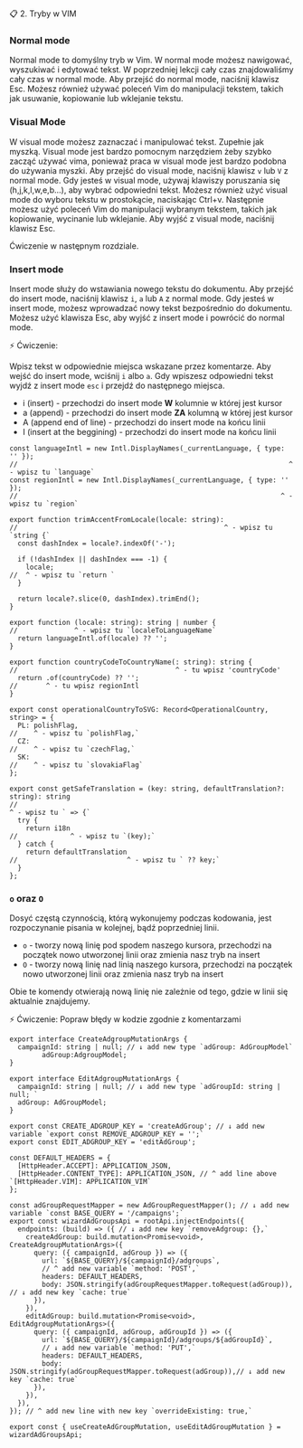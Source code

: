 📋 2. Tryby w VIM

### Normal mode
Normal mode to domyślny tryb w Vim.
W normal mode możesz nawigować, wyszukiwać i edytować tekst.
W poprzedniej lekcji cały czas znajdowaliśmy cały czas w normal mode.
Aby przejść do normal mode, naciśnij klawisz Esc.
Możesz również używać poleceń Vim do manipulacji tekstem, takich jak usuwanie, kopiowanie lub wklejanie tekstu.

### Visual Mode
W visual mode możesz zaznaczać i manipulować tekst. Zupełnie jak myszką.
Visual mode jest bardzo pomocnym narzędziem żeby szybko zacząć używać vima,
ponieważ praca w visual mode jest bardzo podobna do używania myszki.
Aby przejść do visual mode, naciśnij klawisz `v` lub `V` z normal mode.
Gdy jesteś w visual mode, używaj klawiszy poruszania się (h,j,k,l,w,e,b...), aby wybrać odpowiedni tekst.
Możesz również użyć visual mode do wyboru tekstu w prostokącie, naciskając Ctrl+v.
Następnie możesz użyć poleceń Vim do manipulacji wybranym tekstem, takich jak kopiowanie, wycinanie lub wklejanie.
Aby wyjść z visual mode, naciśnij klawisz Esc.

Ćwiczenie w następnym rozdziale.

### Insert mode
Insert mode służy do wstawiania nowego tekstu do dokumentu.
Aby przejść do insert mode, naciśnij klawisz `i`, `a` lub `A` z normal mode.
Gdy jesteś w insert mode, możesz wprowadzać nowy tekst bezpośrednio do dokumentu.
Możesz użyć klawisza Esc, aby wyjść z insert mode i powrócić do normal mode.

⚡️ Ćwiczenie:

Wpisz tekst w odpowiednie miejsca wskazane przez komentarze. Aby wejść do 
insert mode, wciśnij `i` albo `a`. Gdy wpiszesz odpowiedni tekst wyjdź z insert 
mode `esc` i przejdź do następnego miejsca.

- i (insert) - przechodzi do insert mode **W** kolumnie w której jest kursor
- a (append) - przechodzi do insert mode **ZA** kolumną w której jest kursor
- A (append end of line) - przechodzi do insert mode na końcu linii
- I (insert at the beggining) - przechodzi do insert mode na końcu linii

```tsx
const languageIntl = new Intl.DisplayNames(_currentLanguage, { type: '' });
//                                                                   ^ - wpisz tu `language`
const regionIntl = new Intl.DisplayNames(_currentLanguage, { type: '' });
//                                                                 ^ - wpisz tu `region`

export function trimAccentFromLocale(locale: string):
//                                                   ^ - wpisz tu `string {`
  const dashIndex = locale?.indexOf('-');

  if (!dashIndex || dashIndex === -1) {
    locale;
//  ^ - wpisz tu `return `
  }

  return locale?.slice(0, dashIndex).trimEnd();
}

export function (locale: string): string | number {
//              ^ - wpisz tu `localeToLanguageName`
  return languageIntl.of(locale) ?? '';
}

export function countryCodeToCountryName(: string): string {
//                                       ^ - tu wpisz 'countryCode'    
  return .of(countryCode) ?? '';
//       ^ - tu wpisz regionIntl   
}

export const operationalCountryToSVG: Record<OperationalCountry, string> = {
  PL: polishFlag,
//    ^ - wpisz tu `polishFlag,`
  CZ: 
//    ^ - wpisz tu `czechFlag,`
  SK: 
//    ^ - wpisz tu `slovakiaFlag`
};

export const getSafeTranslation = (key: string, defaultTranslation?: string): string
//                                                                                  ^ - wpisz tu ` => {`
  try {
    return i18n
//             ^ - wpisz tu `(key);`
  } catch {
    return defaultTranslation
//                           ^ - wpisz tu ` ?? key;`
  }
};
```

### `o` oraz `O`
Dosyć częstą czynnością, którą wykonujemy podczas kodowania, jest rozpoczynanie pisania
w kolejnej, bądź poprzedniej linii.
- `o` - tworzy nową linię pod spodem naszego kursora, przechodzi na początek nowo utworzonej
        linii oraz zmienia nasz tryb na insert
- `O` - tworzy nową linię nad linią naszego kursora, przechodzi na początek nowo utworzonej
        linii oraz zmienia nasz tryb na insert

Obie te komendy otwierają nową linię nie zależnie od tego, gdzie w linii się aktualnie znajdujemy.

⚡️ Ćwiczenie:
Popraw błędy w kodzie zgodnie z komentarzami

```tsx
export interface CreateAdgroupMutationArgs {
  campaignId: string | null; // ↓ add new type `adGroup: AdGroupModel`
        adGroup:AdgroupModel;
}

export interface EditAdgroupMutationArgs {
  campaignId: string | null; // ↓ add new type `adGroupId: string | null; `
  adGroup: AdGroupModel;
}

export const CREATE_ADGROUP_KEY = 'createAdGroup'; // ↓ add new variable `export const REMOVE_ADGROUP_KEY = '';`
export const EDIT_ADGROUP_KEY = 'editAdGroup';

const DEFAULT_HEADERS = {
  [HttpHeader.ACCEPT]: APPLICATION_JSON,
  [HttpHeader.CONTENT_TYPE]: APPLICATION_JSON, // ^ add line above `[HttpHeader.VIM]: APPLICATION_VIM`
};

const adGroupRequestMapper = new AdGroupRequestMapper(); // ↓ add new variable `const BASE_QUERY = '/campaigns';`
export const wizardAdGroupsApi = rootApi.injectEndpoints({
  endpoints: (build) => ({ // ↓ add new key `removeAdgroup: {},`
    createAdGroup: build.mutation<Promise<void>, CreateAdgroupMutationArgs>({
      query: ({ campaignId, adGroup }) => ({
        url: `${BASE_QUERY}/${campaignId}/adgroups`,
        // ^ add new variable `method: 'POST',`
        headers: DEFAULT_HEADERS,
        body: JSON.stringify(adGroupRequestMapper.toRequest(adGroup)), // ↓ add new key `cache: true`
      }),
    }),
    editAdGroup: build.mutation<Promise<void>, EditAdgroupMutationArgs>({
      query: ({ campaignId, adGroup, adGroupId }) => ({
        url: `${BASE_QUERY}/${campaignId}/adgroups/${adGroupId}`,
        // ↓ add new variable `method: 'PUT',`
        headers: DEFAULT_HEADERS,
        body: JSON.stringify(adGroupRequestMapper.toRequest(adGroup)),// ↓ add new key `cache: true`
      }),
    }),
  }),
}); // ^ add new line with new key `overrideExisting: true,`

export const { useCreateAdGroupMutation, useEditAdGroupMutation } = wizardAdGroupsApi;
```

